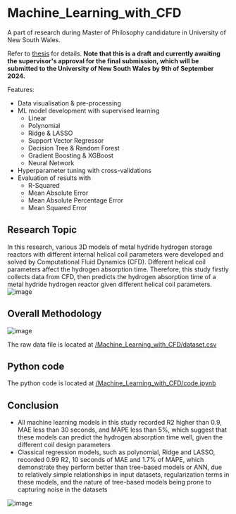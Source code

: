 # Machine_Learning_with_CFD
A part of research during Master of Philosophy candidature in University of New South Wales. 

Refer to [thesis](https://github.com/siwoo-jung/Machine_Learning_with_CFD/blob/main/thesis.pdf) for details. **Note that this is a draft and currently awaiting the supervisor's approval for the final submission, which will be submitted to the University of New South Wales by 9th of September 2024.**

Features:
  - Data visualisation & pre-processing
  - ML model development with supervised learning
    - Linear
    - Polynomial
    - Ridge & LASSO
    - Support Vector Regressor
    - Decision Tree & Random Forest
    - Gradient Boosting & XGBoost
    - Neural Network
  - Hyperparameter tuning with cross-validations
  - Evaluation of results with
      - R-Squared
      - Mean Absolute Error
      - Mean Absolute Percentage Error
      - Mean Squared Error

## Research Topic

In this research, various 3D models of metal hydride hydrogen storage reactors with different internal helical coil parameters were developed and solved by Computational Fluid Dynamics (CFD). Different helical coil parameters affect the hydrogen absorption time. Therefore, this study firstly collects data from CFD, then predicts the hydrogen absorption time of a metal hydride hydrogen reactor given different helical coil parameters.
![image](https://github.com/user-attachments/assets/38f6a6e4-ee91-443c-b128-8562cb241bb6)


## Overall Methodology

![image](https://github.com/user-attachments/assets/430ea1b6-a64d-4337-9905-333f6625f856)


The raw data file is located at [/Machine_Learning_with_CFD/dataset.csv](https://github.com/siwoo-jung/Machine_Learning_with_CFD/blob/main/dataset.csv)

## Python code

The python code is located at [/Machine_Learning_with_CFD/code.ipynb](https://github.com/siwoo-jung/Machine_Learning_with_CFD/blob/main/code.ipynb)

## Conclusion

- All machine learning models in this study recorded R2 higher than 0.9, MAE less than 30 seconds, and MAPE less than 5%, which suggest that these models can predict the hydrogen absorption time well, given the different coil design parameters
- Classical regression models, such as polynomial, Ridge and LASSO, recorded 0.99 R2, 10 seconds of MAE and 1.7% of MAPE, which demonstrate they perform better than tree-based models or ANN, due to relatively simple relationships in input datasets, regularization terms in these models, and the nature of tree-based models being prone to capturing noise in the datasets

![image](https://github.com/user-attachments/assets/214d29e0-28db-42a2-a76c-dcab6dc21390)



